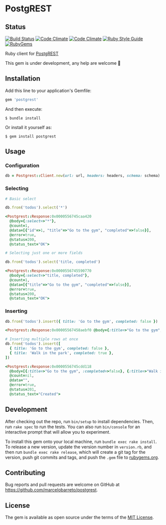 # PostgREST

## Status

[![Build Status](https://api.travis-ci.com/marcelobarreto/postgrest-rb.svg?branch=master)](https://travis-ci.com/marcelobarreto/postgrest-rb)
[![Code Climate](https://codeclimate.com/github/marcelobarreto/postgrest-rb.svg)](https://codeclimate.com/github/marcelobareto/postgrest-rb)
[![Code Climate](https://codeclimate.com/github/marcelobarreto/postgrest-rb/coverage.svg)](https://codeclimate.com/github/marcelobarreto/postgrest-rb)
[![Ruby Style Guide](https://img.shields.io/badge/code_style-rubocop-brightgreen.svg)](https://github.com/rubocop/rubocop)
[![RubyGems](http://img.shields.io/gem/dt/postgrest.svg?style=flat)](http://rubygems.org/gems/postgrest)

Ruby client for [PostgREST](https://postgrest.org/)

This gem is under development, any help are welcome :muscle:

## Installation

Add this line to your application's Gemfile:

```ruby
gem 'postgrest'
```

And then execute:

`$ bundle install`

Or install it yourself as:

`$ gem install postgrest`

## Usage

### Configuration

```ruby
db = Postgrest::Client.new(url: url, headers: headers, schema: schema)
```

### Selecting

```ruby
# Basic select

db.from('todos').select('*')

<Postgrest::Response:0x0000556745caa420
  @body={:select=>"*"},
  @count=1,
  @data=[{"id"=>1, "title"=>"Go to the gym", "completed"=>false}],
  @error=true,
  @status=200,
  @status_text="OK">

# Selecting just one or more fields

db.from('todos').select('title, completed')

<Postgrest::Response:0x0000556745590770
  @body={:select=>"title, completed"},
  @count=1,
  @data=[{"title"=>"Go to the gym", "completed"=>false}],
  @error=true,
  @status=200,
  @status_text="OK">

```

### Inserting

```ruby
db.from('todos').insert({ title: 'Go to the gym', completed: false })

<Postgrest::Response:0x00005567458aebf0 @body={:title=>"Go to the gym", :completed=>false}, @count=nil, @data="", @error=false, @status=201, @status_text="Created">

# Inserting multiple rows at once
db.from('todos').insert([
  { title: 'Go to the gym', completed: false },
  { title: 'Walk in the park', completed: true },
])

<Postgrest::Response:0x0000556745cdd118
  @body=[{:title=>"Go to the gym", :completed=>false}, {:title=>"Walk in the park", :completed=>true}],
  @count=nil,
  @data="",
  @error=true,
  @status=201,
  @status_text="Created">

```

## Development

After checking out the repo, run `bin/setup` to install dependencies. Then, run `rake spec` to run the tests. You can also run `bin/console` for an interactive prompt that will allow you to experiment.

To install this gem onto your local machine, run `bundle exec rake install`. To release a new version, update the version number in `version.rb`, and then run `bundle exec rake release`, which will create a git tag for the version, push git commits and tags, and push the `.gem` file to [rubygems.org](https://rubygems.org).

## Contributing

Bug reports and pull requests are welcome on GitHub at https://github.com/marcelobarreto/postgrest.

## License

The gem is available as open source under the terms of the [MIT License](https://opensource.org/licenses/MIT).
